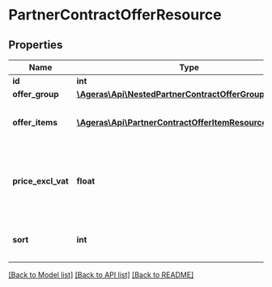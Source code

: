 # PartnerContractOfferResource

## Properties
Name | Type | Description | Notes
------------ | ------------- | ------------- | -------------
**id** | **int** | The offer id. | [optional] 
**offer_group** | [**\Ageras\Api\NestedPartnerContractOfferGroupResource**](NestedPartnerContractOfferGroupResource.md) |  | [optional] 
**offer_items** | [**\Ageras\Api\PartnerContractOfferItemResource[]**](PartnerContractOfferItemResource.md) | List of offer items that are connected to this offer. | [optional] 
**price_excl_vat** | **float** | The yearly price of a contract with the segmentation of the related offer items. | [optional] 
**sort** | **int** | List of offer items that are connected to this offer. | [optional] 

[[Back to Model list]](../README.md#documentation-for-models) [[Back to API list]](../README.md#documentation-for-api-endpoints) [[Back to README]](../README.md)


